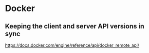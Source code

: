# Docker

## Keeping the client and server API versions in sync

<https://docs.docker.com/engine/reference/api/docker_remote_api/>
